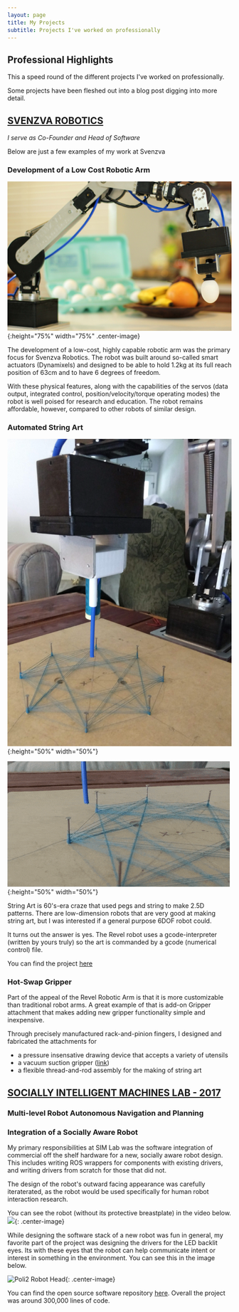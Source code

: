 ```yaml
---
layout: page
title: My Projects
subtitle: Projects I've worked on professionally
---
```


## Professional Highlights
This a speed round of the different projects I've worked on professionally.

Some projects have been fleshed out into a blog post digging into more detail.


## [SVENZVA ROBOTICS](https://svenzva.com)
*I serve as Co-Founder and Head of Software*

Below are just a few examples of my work at Svenzva

### Development of a Low Cost Robotic Arm
![revel-robot](img/revel_robot_picks_up_egg.jpg){:height="75%" width="75%" .center-image}

The development of a low-cost, highly capable robotic arm was the primary focus for Svenzva Robotics. The robot was built around so-called smart actuators (Dynamixels) and designed to be able to hold 1.2kg at its full reach position of 63cm and to have 6 degrees of freedom.

With these physical features, along with the capabilities of the servos (data output, integrated control, position/velocity/torque operating modes) the robot is well poised for research and education. The robot remains affordable, however, compared to other robots of similar design.

### Automated String Art
![automated-string-art](img/revel_yarn_art.jpg){:height="50%" width="50%"}

![automated-string-art-gif](img/revel_yarn_art.gif){:height="50%" width="50%"}

String Art is 60's-era craze that used pegs and string to make 2.5D patterns. There are low-dimension robots that are very good at making string art, but I was  interested if a general purpose 6DOF robot could.

It turns out the answer is yes. The Revel robot uses a gcode-interpreter (written by yours truly) so the art is commanded by a gcode (numerical control) file.

You can find the project [here](https://github.com/SvenzvaRobotics/raapps/tree/master/gcode_processor/src)

### Hot-Swap Gripper
Part of the appeal of the Revel Robotic Arm is that it is more customizable than traditional robot arms. 
A great example of that is add-on Gripper attachment that makes adding new gripper functionality simple and inexpensive.

Through precisely manufactured rack-and-pinion fingers, I designed and fabricated the attachments for 
- a pressure insensative drawing device that accepts a variety of utensils 
- a vacuum suction gripper ([link](https://a360.co/2VawAUk))
- a flexible thread-and-rod assembly for the making of string art




## [SOCIALLY INTELLIGENT MACHINES LAB - 2017](http://sim.ece.utexas.edu/research.html)

### Multi-level Robot Autonomous Navigation and Planning
  
### Integration of a Socially Aware Robot
My primary responsibilities at SIM Lab was the software integration of commercial off the shelf hardware for a new, socially aware robot design. This includes writing ROS wrappers for components with existing drivers, and writing drivers from scratch for those that did not.

The design of the robot's outward facing appearance was carefully iteraterated, as the robot would be used specifically for human robot interaction research.

You can see the robot (without its protective breastplate) in the video below.
[![](http://img.youtube.com/vi/p9QN0LiFrCc/0.jpg)](http://www.youtube.com/watch?v=p9QN0LiFrCc "SIM-Lab Poli2 Research"){: .center-image}

While designing the software stack of a new robot was fun in general, my favorite part of the project was designing the drivers for the LED backlit eyes.
Its with these eyes that the robot can help communicate intent or interest in something in the environment. You can see this in the image below.

![Poli2 Robot Head](../img/poli2.jpeg){: .center-image}

You can find the open source software repository [here](https://github.com/si-machines/poli2). Overall the project was around 300,000 lines of code.
